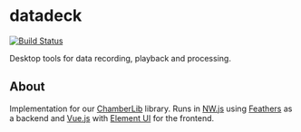 # datadeck

[![Build Status](https://travis-ci.org/Chamberlab/datadeck-nwjs.svg?branch=master)](https://travis-ci.org/Chamberlab/datadeck-nwjs)

Desktop tools for data recording, playback and processing.

## About

Implementation for our [ChamberLib](https://github.com/Chamberlab/node-chamberlib) library. Runs in [NW.js](https://nwjs.io/) using [Feathers](http://feathersjs.com/) as a backend and [Vue.js](https://vuejs.org/) with [Element UI](http://element.eleme.io/) for the frontend.
